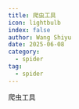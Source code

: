 ```yaml
---
title: 爬虫工具
icon: lightbulb
index: false
author: Wang Shiyu
date: 2025-06-08
category:
  - spider
tag:
  - spider
---
```



爬虫工具




<Catalog />
